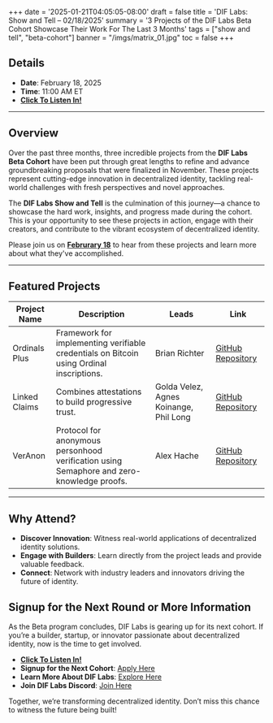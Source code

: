 +++
date = '2025-01-21T04:05:05-08:00'
draft = false
title = 'DIF Labs: Show and Tell – 02/18/2025'
summary = '3 Projects of the DIF Labs Beta Cohort Showcase Their Work For The Last 3 Months'
tags = ["show and tell", "beta-cohort"]
banner = "/imgs/matrix_01.jpg"
toc = false
+++

## Details 

- **Date**: February 18, 2025  
- **Time**: 11:00 AM ET  
- **[Click To Listen In!](https://www.eventbrite.com/e/1235049027889?aff=oddtdtcreator)**

---

## Overview

Over the past three months, three incredible projects from the **DIF Labs Beta Cohort** have been put through great lengths to
refine and advance groundbreaking proposals that were finalized in November. These projects represent cutting-edge
innovation in decentralized identity, tackling real-world challenges with fresh perspectives and novel approaches.

The **DIF Labs Show and Tell** is the culmination of this journey—a chance to showcase the hard work, insights, and
progress made during the cohort. This is your opportunity to see these projects in action, engage with their creators,
and contribute to the vibrant ecosystem of decentralized identity.

Please join us on **[Februrary 18]((https://www.eventbrite.com/e/1235049027889?aff=oddtdtcreator))** to hear from these projects and learn more about what they've accomplished.

---

## Featured Projects

| **Project Name**                                  | **Description**                                                                           | **Leads**                              | **Link**                                                                         |
|---------------------------------------------------|-------------------------------------------------------------------------------------------|----------------------------------------|----------------------------------------------------------------------------------|
| Ordinals Plus  | Framework for implementing verifiable credentials on Bitcoin using Ordinal inscriptions.  | Brian Richter                          | [GitHub Repository](https://github.com/decentralized-identity/labs-ordinals-plus)      |
| Linked Claims                                     | Combines attestations to build progressive trust.                                         | Golda Velez, Agnes Koinange, Phil Long | [GitHub Repository](https://github.com/decentralized-identity/labs-linkedclaims) |
| VerAnon                                           | Protocol for anonymous personhood verification using Semaphore and zero-knowledge proofs. | Alex Hache                             | [GitHub Repository](https://github.com/decentralized-identity/labs-veranon)      |

---

## Why Attend?

- **Discover Innovation**: Witness real-world applications of decentralized identity solutions.  
- **Engage with Builders**: Learn directly from the project leads and provide valuable feedback.  
- **Connect**: Network with industry leaders and innovators driving the future of identity.  


<h2 class="pulse">
 Signup for the Next Round or More Information
</h2>

As the Beta program concludes, DIF Labs is gearing up for its next cohort. If you’re a builder, startup, or innovator
passionate about decentralized identity, now is the time to get involved.

- **[Click To Listen In!](https://www.eventbrite.com/e/1235049027889?aff=oddtdtcreator)**
- **Signup for the Next Cohort**: [Apply Here](https://forms.gle/c8gyHmqm14UPRGrd6)  
- **Learn More About DIF Labs**: [Explore Here](https://identity.foundation/labs)  
- **Join DIF Labs Discord**: [Join Here](https://discord.gg/972yqVmD)  

Together, we’re transforming decentralized identity. Don’t miss this chance to witness the future being built!
